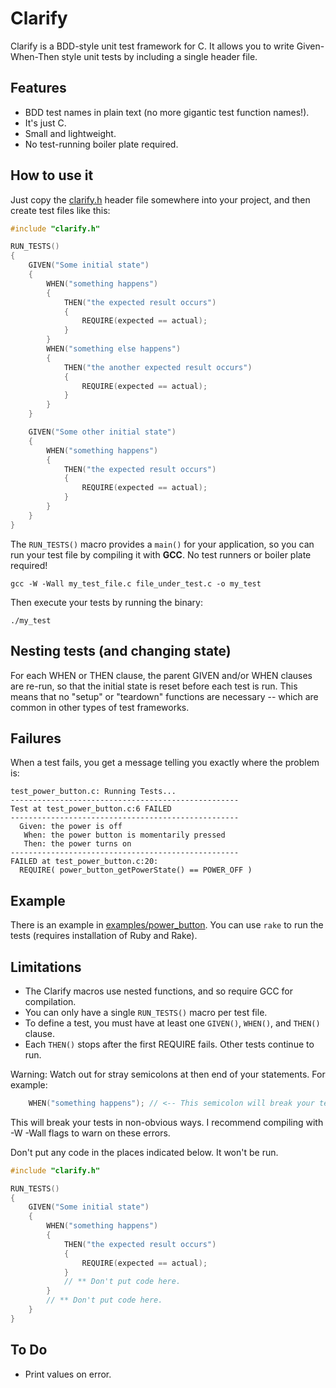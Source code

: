 # Clarify

Clarify is a BDD-style unit test framework for C. It allows you to write Given-When-Then style unit tests by including a single header file.

## Features

- BDD test names in plain text (no more gigantic test function names!).
- It's just C.
- Small and lightweight.
- No test-running boiler plate required.

## How to use it

Just copy the [clarify.h](https://raw.githubusercontent.com/ElectronVector/clarify/master/clarify.h) header file somewhere into your project, and then create test files like this:

```c
#include "clarify.h"

RUN_TESTS()
{
    GIVEN("Some initial state")
    {
        WHEN("something happens")
        {
            THEN("the expected result occurs")
            {
                REQUIRE(expected == actual);
            }
        }
        WHEN("something else happens")
        {
            THEN("the another expected result occurs")
            {
                REQUIRE(expected == actual);
            }
        }
    }

    GIVEN("Some other initial state")
    {
        WHEN("something happens")
        {
            THEN("the expected result occurs")
            {
                REQUIRE(expected == actual);
            }
        }
    }
}
```

The `RUN_TESTS()` macro provides a `main()` for your application, so you can run your test file by compiling it with **GCC**. No test runners or boiler plate required!

```
gcc -W -Wall my_test_file.c file_under_test.c -o my_test
```

Then execute your tests by running the binary:

```
./my_test
```

## Nesting tests (and changing state)

For each WHEN or THEN clause, the parent GIVEN and/or WHEN clauses are re-run, so that the initial state is reset before each test is run. This means that no "setup" or "teardown" functions are necessary -- which are common in other types of test frameworks.


## Failures

When a test fails, you get a message telling you exactly where the problem is:

```
test_power_button.c: Running Tests...
---------------------------------------------------
Test at test_power_button.c:6 FAILED
---------------------------------------------------
  Given: the power is off
   When: the power button is momentarily pressed
   Then: the power turns on
---------------------------------------------------
FAILED at test_power_button.c:20:
  REQUIRE( power_button_getPowerState() == POWER_OFF )
```

## Example

There is an example in [examples/power_button](https://github.com/ElectronVector/clarify/tree/master/examples/power_button). You can use `rake` to run the tests (requires installation of Ruby and Rake).

## Limitations

- The Clarify macros use nested functions, and so require GCC for compilation.
- You can only have a single `RUN_TESTS()` macro per test file.
- To define a test, you must have at least one `GIVEN()`, `WHEN()`, and `THEN()` clause.
- Each `THEN()` stops after the first REQUIRE fails. Other tests continue to run.

Warning: Watch out for stray semicolons at then end of your statements. For example:
```c
    WHEN("something happens"); // <-- This semicolon will break your tests.
```
This will break your tests in non-obvious ways. I recommend compiling with -W -Wall flags to warn on these errors.

Don't put any code in the places indicated below. It won't be run.

```c
#include "clarify.h"

RUN_TESTS()
{
    GIVEN("Some initial state")
    {
        WHEN("something happens")
        {
            THEN("the expected result occurs")
            {
                REQUIRE(expected == actual);
            }
            // ** Don't put code here.
        }
        // ** Don't put code here.
    }
}
```

## To Do

- Print values on error.
